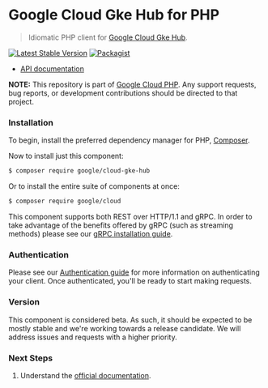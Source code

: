 # Google Cloud Gke Hub for PHP

> Idiomatic PHP client for [Google Cloud Gke Hub](https://cloud.google.com/anthos/gke).

[![Latest Stable Version](https://poser.pugx.org/google/cloud-gke-hub/v/stable)](https://packagist.org/packages/google/cloud-gke-hub) [![Packagist](https://img.shields.io/packagist/dm/google/cloud-gke-hub.svg)](https://packagist.org/packages/google/cloud-gke-hub)

* [API documentation](http://googleapis.github.io/google-cloud-php/#/docs/cloud-gke-hub/latest/gkehub/readme)

**NOTE:** This repository is part of [Google Cloud PHP](https://github.com/googleapis/google-cloud-php). Any
support requests, bug reports, or development contributions should be directed to
that project.

### Installation

To begin, install the preferred dependency manager for PHP, [Composer](https://getcomposer.org/).

Now to install just this component:

```sh
$ composer require google/cloud-gke-hub
```

Or to install the entire suite of components at once:

```sh
$ composer require google/cloud
```

This component supports both REST over HTTP/1.1 and gRPC. In order to take advantage of the benefits offered by gRPC (such as streaming methods)
please see our [gRPC installation guide](https://cloud.google.com/php/grpc).

### Authentication

Please see our [Authentication guide](https://github.com/googleapis/google-cloud-php/blob/master/AUTHENTICATION.md) for more information
on authenticating your client. Once authenticated, you'll be ready to start making requests.

### Version

This component is considered beta. As such, it should be expected to be mostly
stable and we're working towards a release candidate. We will address issues
and requests with a higher priority.

### Next Steps

1. Understand the [official documentation](https://cloud.google.com/anthos/gke/docs).
